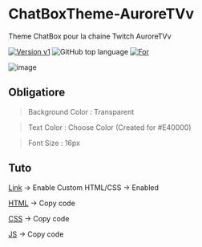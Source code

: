 # ChatBoxTheme-AuroreTVv
Theme ChatBox pour la chaine Twitch AuroreTVv

[![Version v1](https://img.shields.io/badge/Version-v1-3960ef)](https://github.com/TheMaxium69/ChatBoxTheme-AuroreTVv/tree/v1)
![GitHub top language](https://img.shields.io/github/languages/top/TheMaxium69/ChatBoxTheme-AuroreTVv)
[![For](https://img.shields.io/badge/For-AuroreTVv-red)](https://twitch.tv/Auroretvv)

![image](https://user-images.githubusercontent.com/63310746/200152875-b3b5a6b4-9fda-4e85-9478-a56ffaa18cfc.png)



## Obligatiore

> Background Color : Transparent

> Text Color : Choose Color (Created for #E40000)

> Font Size : 16px
 
 
## Tuto
 
[Link](https://streamlabs.com/dashboard#/chatbox) -> Enable Custom HTML/CSS -> Enabled

[HTML](https://raw.githubusercontent.com/TheMaxium69/ChatBoxTheme-AuroreTVv/v2/import/chatbox.html) -> Copy code

[CSS](https://raw.githubusercontent.com/TheMaxium69/ChatBoxTheme-AuroreTVv/v2/import/chatbox.css) -> Copy code

[JS](https://raw.githubusercontent.com/TheMaxium69/ChatBoxTheme-AuroreTVv/v2/import/chatbox.js) -> Copy code
